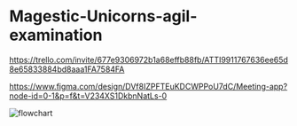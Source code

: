 # Magestic-Unicorns-agil-examination
https://trello.com/invite/677e9306972b1a68effb88fb/ATTI9911767636ee65d8e65833884bd8aaa1FA7584FA

https://www.figma.com/design/DVf8IZPFTEuKDCWPPoU7dC/Meeting-app?node-id=0-1&p=f&t=V234XS1DkbnNatLs-0

![flowchart](https://github.com/user-attachments/assets/e413fe1b-f58a-4f8d-bfe4-360f51d1db9b)
